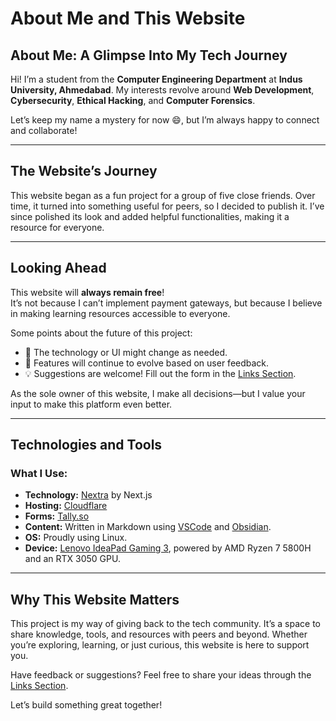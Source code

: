 # About Me and This Website

## About Me: A Glimpse Into My Tech Journey

Hi! I’m a student from the **Computer Engineering Department** at **Indus University, Ahmedabad**. My interests revolve around **Web Development**, **Cybersecurity**, **Ethical Hacking**, and **Computer Forensics**.

Let’s keep my name a mystery for now 😄, but I’m always happy to connect and collaborate!

---

## The Website’s Journey

This website began as a fun project for a group of five close friends. Over time, it turned into something useful for peers, so I decided to publish it. I’ve since polished its look and added helpful functionalities, making it a resource for everyone.

---

## Looking Ahead

This website will **always remain free**!  
It’s not because I can’t implement payment gateways, but because I believe in making learning resources accessible to everyone.

Some points about the future of this project:

- 🚀 The technology or UI might change as needed.
- 🎨 Features will continue to evolve based on user feedback.
- 💡 Suggestions are welcome! Fill out the form in the [Links Section](../links).

As the sole owner of this website, I make all decisions—but I value your input to make this platform even better.

---

## Technologies and Tools

### What I Use:

- **Technology:** [Nextra](https://nextra.site) by Next.js
- **Hosting:** [Cloudflare](https://cloudflare.com)
- **Forms:** [Tally.so](https://tally.so)
- **Content:** Written in Markdown using [VSCode](https://code.visualstudio.com/) and [Obsidian](https://obsidian.md).
- **OS:** Proudly using Linux.
- **Device:** [Lenovo IdeaPad Gaming 3](<https://www.lenovo.com/us/en/p/laptops/ideapad/ideapad-gaming-laptops/gaming-3-gen-6-(15-amd)/wmd00000479>), powered by AMD Ryzen 7 5800H and an RTX 3050 GPU.

---

## Why This Website Matters

This project is my way of giving back to the tech community. It’s a space to share knowledge, tools, and resources with peers and beyond. Whether you’re exploring, learning, or just curious, this website is here to support you.

Have feedback or suggestions? Feel free to share your ideas through the [Links Section](../links).

Let’s build something great together!
